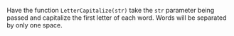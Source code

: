 Have the function ```LetterCapitalize(str)``` take the ```str``` parameter being passed and capitalize the first letter of each word. Words will be separated by only one space.
